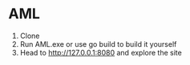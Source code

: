 # AML
1. Clone
2. Run AML.exe or use go build to build it yourself
3. Head to http://127.0.0.1:8080 and explore the site
